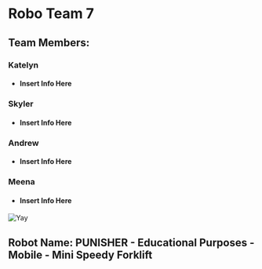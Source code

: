 # **Robo Team 7**

## Team Members:
### Katelyn
* #### Insert Info Here
### Skyler
* #### Insert Info Here
### Andrew
* #### Insert Info Here
### Meena
* #### Insert Info Here

![Yay](https://assets.stickpng.com/images/580b57fbd9996e24bc43bdfa.png)

## Robot Name: PUNISHER - Educational Purposes - Mobile - Mini Speedy Forklift

